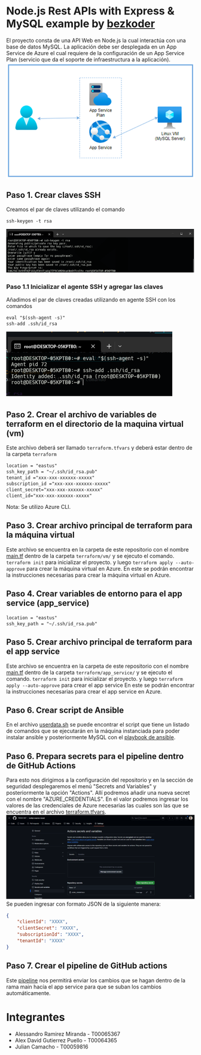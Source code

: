 # Node.js Rest APIs with Express & MySQL example by [bezkoder](https://github.com/bezkoder/nodejs-express-mysql)

El proyecto consta de una API Web en Node.js la cual interactúa con una base de datos MySQL. La aplicación debe ser desplegada en un App Service de Azure el cual requiere de la configuración de un App Service Plan (servicio que da el soporte de infraestructura a la aplicación).
![project_architecture](/img/project_architecture.png)

## Paso 1. Crear claves SSH
Creamos el par de claves utilizando el comando
```
ssh-keygen -t rsa
```
![ssh_key](/img/ssh_key_1.png)
### Paso 1.1 Inicializar el agente SSH y agregar las claves
Añadimos el par de claves creadas utilizando en agente SSH con los comandos
```
eval "$(ssh-agent -s)"
ssh-add .ssh/id_rsa
```
![ssh_key](/img/ssh_key_2.png)

## Paso 2. Crear el archivo de variables de terraform en el directorio de la maquina virtual (vm)
Este archivo deberá ser llamado ```terraform.tfvars``` y deberá estar dentro de la carpeta ```terraform```
```
location = "eastus"
ssh_key_path = "~/.ssh/id_rsa.pub"
tenant_id ="xxx-xxx-xxxxxx-xxxxx"
subscription_id ="xxx-xxx-xxxxxx-xxxxx"
client_secret="xxx-xxx-xxxxxx-xxxxx"
client_id="xxx-xxx-xxxxxx-xxxxx"

```
Nota: Se utilizo Azure CLI.

## Paso 3. Crear archivo principal de terraform para la máquina virtual
Este archivo se encuentra en la carpeta de este repositorio con el nombre [main.tf](/terraform/vm/main.tf) dentro de la carpeta ```terraform/vm/``` y se ejecuto el comando. ```terraform init``` para inicializar el proyecto. y luego ```terraform apply --auto-approve``` para crear la máquina virtual en Azure.
En este se podrán encontrar la instrucciones necesarias para crear la máquina virtual en Azure.


## Paso 4. Crear variables de entorno para el app service (app_service)
```
location = "eastus"
ssh_key_path = "~/.ssh/id_rsa.pub"
```
## Paso 5. Crear archivo principal de terraform para el app service
Este archivo se encuentra en la carpeta de este repositorio con el nombre [main.tf](/terraform/app_service/main.tf) dentro de la carpeta ```terraform/app_service/``` y se ejecuto el comando. ```terraform init``` para inicializar el proyecto. y luego ```terraform apply --auto-approve``` para crear el app service
En este se podrán encontrar la instrucciones necesarias para crear el app service en Azure.

## Paso 6. Crear script de Ansible
En el archivo [userdata.sh](/terraform/vm/userdata.sh) se puede encontrar el script que tiene un listado de comandos que se ejecutarán en la máquina instanciada para poder instalar ansible y posteriormente MySQL con el [playbook de ansible](/ansible/mysql.yml).

## Paso 6. Prepara secrets para el pipeline dentro de GitHub Actions
Para esto nos dirigimos a la configuración del repositorio y en la sección de seguridad desplegaremos el menú "Secrets and Variables" y posteriormente la opción "Actions". Allí podremos añadir una nueva secret con el nombre "AZURE_CREDENTIALS". En el valor podremos ingresar los valores de las credenciales de Azure necesarias las cuales son las que se encuentra en el archivo [terraform.tfvars](/terraform/vm/terraform.tfvars).
![secrets](/img/github_actions_secrets.png)
Se pueden ingresar con formato JSON de la siguiente manera:
```JSON
{
    "clientId": "XXXX",
    "clientSecret": "XXXX",
    "subscriptionId": "XXXX",
    "tenantId": "XXXX"
}
```

## Paso 7. Crear el pipeline de GitHub actions
Este [pipeline](/.github/workflows/node.js.yml) nos permitirá enviar los cambios que se hagan dentro de la rama main hacía el app service para que se suban los cambios automáticamente.


# Integrantes
- Alessandro Ramirez Miranda - T00065367
- Alex David Gutierrez Puello - T00064365
- Julian Camacho - T00059816